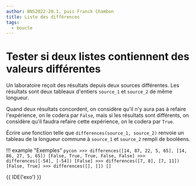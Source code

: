```yaml
---
author: BNS2022-20.1, puis Franck Chambon
title: Liste des différences
tags:
  - boucle
---
```

# Tester si deux listes contiennent des valeurs différentes

Un laboratoire reçoit des résultats depuis deux sources différentes. Les résultats sont deux tableaux d'entiers `source_1` et `source_2` de même longueur.

Quand deux résultats concordent, on considère qu'il n'y aura pas à refaire l'expérience, on le codera par `False`, mais si les résultats sont différents, on considère qu'il faudra refaire cette expérience, on le codera par `True`.

Écrire une fonction telle que `differences(source_1, source_2)` renvoie un tableau de la longueur commune à `source_1` et `source_2` rempli de booléens.


!!! example "Exemples"
    ```pycon
    >>> differences([14, 87, 22, 5, 65], [14, 86, 27, 5, 65])
    [False, True, True, False, False]
    >>> differences([-54], [-54])
    [False]
    >>> differences([7, 8], [7, 11])
    [False, True]
    >>> differences([], [])
    []
    ```

{{ IDE('exo') }}
